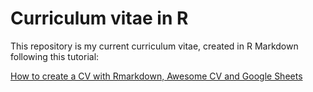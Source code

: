 # Curriculum vitae in R

This repository is my current curriculum vitae, created in R Markdown following this tutorial:

[How to create a CV with Rmarkdown, Awesome CV and Google Sheets](https://medium.com/@darwin.cubi/how-to-create-a-cv-with-rmarkdown-awesome-cv-and-google-sheets-7e9a05815f63)
